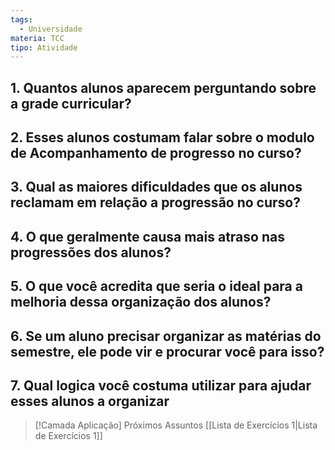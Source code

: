 ```yaml
---
tags:
  - Universidade
materia: TCC
tipo: Atividade
---
```

## 1. Quantos alunos aparecem perguntando sobre a  grade curricular?
## 2. Esses alunos costumam falar sobre o modulo de Acompanhamento de progresso no curso?
## 3. Qual as maiores dificuldades que os alunos reclamam em relação a progressão no curso?
## 4. O que geralmente causa mais atraso nas progressões dos alunos?
## 5. O que você acredita que seria o ideal para a melhoria dessa organização dos alunos?
## 6. Se um aluno precisar organizar as matérias do semestre, ele pode vir e procurar você para isso?
## 7. Qual logica você costuma utilizar para ajudar esses alunos a organizar 
> [!Camada Aplicação] Próximos Assuntos 
> [[Lista de Exercı́cios 1|Lista de Exercı́cios 1]]